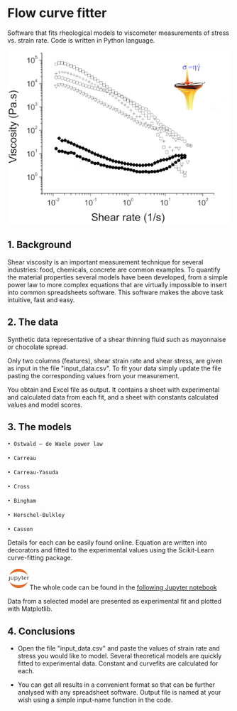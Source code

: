 ﻿# Flow curve fitter

Software that fits rheological models to viscometer measurements of stress vs. strain rate. Code is written in Python language. 

![flowcurves](flowcurves.png)

## 1. Background
Shear viscosity is an important measurement technique for several industries: food, chemicals, concrete are common examples.
To quantify the material properties several models have been developed, from a simple power law to more complex equations that are virtually impossible to insert into common spreadsheets software. This software makes the above task intuitive, fast and easy. 

## 2. The data
Synthetic data representative of a shear thinning fluid such as mayonnaise or chocolate spread.

Only two columns (features), shear strain rate and shear stress, are given as input in the file "input_data.csv". To fit your data simply update the file pasting the corresponding values from your measurement.

You obtain and Excel file as output. It contains a sheet with experimental and calculated data from each fit, and a sheet with constants calculated values and model scores.

## 3. The models 

    • Ostwald – de Waele power law
      
    • Carreau
      
    • Carreau-Yasuda
      
    • Cross
        
    • Bingham
       
    • Herschel-Bulkley
       
    • Casson

Details for each can be easily found online. Equation are written into decorators and fitted to the experimental values using the Scikit-Learn curve-fitting package.

![jupyter](jupyter.png)The whole code can be found in the [following Jupyter notebook](https://github.com/opsabarsec/flow-curve-fitter/blob/master/Flow_curves_models_fit.ipynb)

Data from a selected model are presented as experimental fit and plotted with Matplotlib. 

## 4. Conclusions 
- Open the file "input_data.csv" and paste the values of strain rate and stress you would like to model. Several theoretical models are quickly fitted to experimental data. Constant and curvefits are calculated for each.

- You can get all results in a convenient format so that can be further analysed with any spreadsheet software. Output file is named at your wish using a simple input-name function in the code. 
